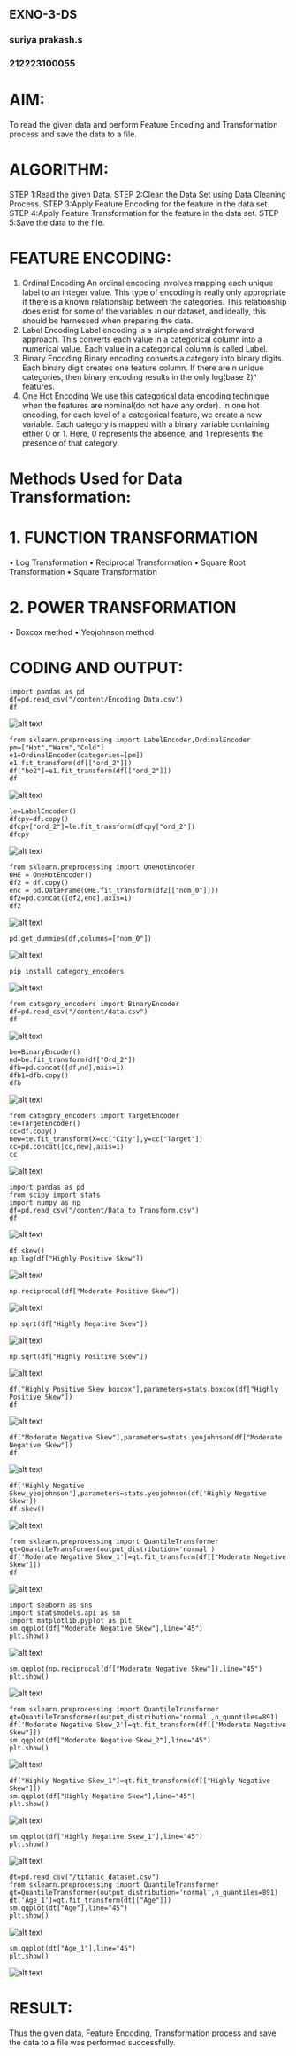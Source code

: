 ## EXNO-3-DS
### suriya prakash.s
### 212223100055

# AIM:
To read the given data and perform Feature Encoding and Transformation process and save the data to a file.

# ALGORITHM:
STEP 1:Read the given Data.
STEP 2:Clean the Data Set using Data Cleaning Process.
STEP 3:Apply Feature Encoding for the feature in the data set.
STEP 4:Apply Feature Transformation for the feature in the data set.
STEP 5:Save the data to the file.

# FEATURE ENCODING:
1. Ordinal Encoding
An ordinal encoding involves mapping each unique label to an integer value. This type of encoding is really only appropriate if there is a known relationship between the categories. This relationship does exist for some of the variables in our dataset, and ideally, this should be harnessed when preparing the data.
2. Label Encoding
Label encoding is a simple and straight forward approach. This converts each value in a categorical column into a numerical value. Each value in a categorical column is called Label.
3. Binary Encoding
Binary encoding converts a category into binary digits. Each binary digit creates one feature column. If there are n unique categories, then binary encoding results in the only log(base 2)ⁿ features.
4. One Hot Encoding
We use this categorical data encoding technique when the features are nominal(do not have any order). In one hot encoding, for each level of a categorical feature, we create a new variable. Each category is mapped with a binary variable containing either 0 or 1. Here, 0 represents the absence, and 1 represents the presence of that category.

# Methods Used for Data Transformation:
  # 1. FUNCTION TRANSFORMATION
• Log Transformation
• Reciprocal Transformation
• Square Root Transformation
• Square Transformation
  # 2. POWER TRANSFORMATION
• Boxcox method
• Yeojohnson method

# CODING AND OUTPUT:
```
import pandas as pd
df=pd.read_csv("/content/Encoding Data.csv")
df

```
![alt text](1.png)

```
from sklearn.preprocessing import LabelEncoder,OrdinalEncoder
pm=["Hot","Warm","Cold"]
e1=OrdinalEncoder(categories=[pm])
e1.fit_transform(df[["ord_2"]])
df["bo2"]=e1.fit_transform(df[["ord_2"]])
df
```
![alt text](2.png)

```
le=LabelEncoder()
dfcpy=df.copy()
dfcpy["ord_2"]=le.fit_transform(dfcpy["ord_2"])
dfcpy
```
![alt text](3.png)

```
from sklearn.preprocessing import OneHotEncoder
OHE = OneHotEncoder()
df2 = df.copy() 
enc = pd.DataFrame(OHE.fit_transform(df2[["nom_0"]]))
df2=pd.concat([df2,enc],axis=1)
df2

```
![alt text](4.png)

```
pd.get_dummies(df,columns=["nom_0"])
```
![alt text](5.png)

```
pip install category_encoders
```
![alt text](6.png)

```
from category_encoders import BinaryEncoder
df=pd.read_csv("/content/data.csv")
df
```
![alt text](7.png)

```
be=BinaryEncoder()
nd=be.fit_transform(df["Ord_2"])
dfb=pd.concat([df,nd],axis=1)
dfb1=dfb.copy()
dfb
```
![alt text](8.png)

```
from category_encoders import TargetEncoder
te=TargetEncoder()
cc=df.copy()
new=te.fit_transform(X=cc["City"],y=cc["Target"])
cc=pd.concat([cc,new],axis=1)
cc
```
![alt text](9.png)

```
import pandas as pd
from scipy import stats
import numpy as np
df=pd.read_csv("/content/Data_to_Transform.csv")
df
```
![alt text](10.png)

```
df.skew()
np.log(df["Highly Positive Skew"])
```
![alt text](11.png)

```
np.reciprocal(df["Moderate Positive Skew"])
```
![alt text](12.png)

```
np.sqrt(df["Highly Negative Skew"])
```
![alt text](13.png)

```
np.sqrt(df["Highly Positive Skew"])
```
![alt text](14.png)

```
df["Highly Positive Skew_boxcox"],parameters=stats.boxcox(df["Highly Positive Skew"])
df
```
![alt text](15.png)

```
df["Moderate Negative Skew"],parameters=stats.yeojohnson(df["Moderate Negative Skew"])
df
```
![alt text](16.png)

```
df['Highly Negative Skew_yeojohnson'],parameters=stats.yeojohnson(df['Highly Negative Skew'])
df.skew()
```
![alt text](17.png)

```
from sklearn.preprocessing import QuantileTransformer
qt=QuantileTransformer(output_distribution='normal')
df['Moderate Negative Skew_1']=qt.fit_transform(df[["Moderate Negative Skew"]])  
df
```
![alt text](18.png)

```
import seaborn as sns
import statsmodels.api as sm
import matplotlib.pyplot as plt
sm.qqplot(df["Moderate Negative Skew"],line="45")
plt.show()
```

![alt text](19.png)

```
sm.qqplot(np.reciprocal(df["Moderate Negative Skew"]),line="45")
plt.show()
```
![alt text](20.png)

```
from sklearn.preprocessing import QuantileTransformer
qt=QuantileTransformer(output_distribution='normal',n_quantiles=891)
df['Moderate Negative Skew_2']=qt.fit_transform(df[["Moderate Negative Skew"]])  
sm.qqplot(df["Moderate Negative Skew_2"],line="45")
plt.show()

```
![alt text](21.png)

```
df["Highly Negative Skew_1"]=qt.fit_transform(df[["Highly Negative Skew"]])
sm.qqplot(df["Highly Negative Skew"],line="45")
plt.show()
```
![alt text](22.png)

```
sm.qqplot(df["Highly Negative Skew_1"],line="45")
plt.show()
```
![alt text](23.png)

```
dt=pd.read_csv("/titanic_dataset.csv")
from sklearn.preprocessing import QuantileTransformer
qt=QuantileTransformer(output_distribution='normal',n_quantiles=891)
dt['Age_1']=qt.fit_transform(dt[["Age"]])
sm.qqplot(dt["Age"],line="45")
plt.show()
```
![alt text](24.png)
```
sm.qqplot(dt["Age_1"],line="45")
plt.show()
```
![alt text](25.png)




# RESULT:
Thus the given data, Feature Encoding, Transformation process and save the data to a file was performed successfully.


       
